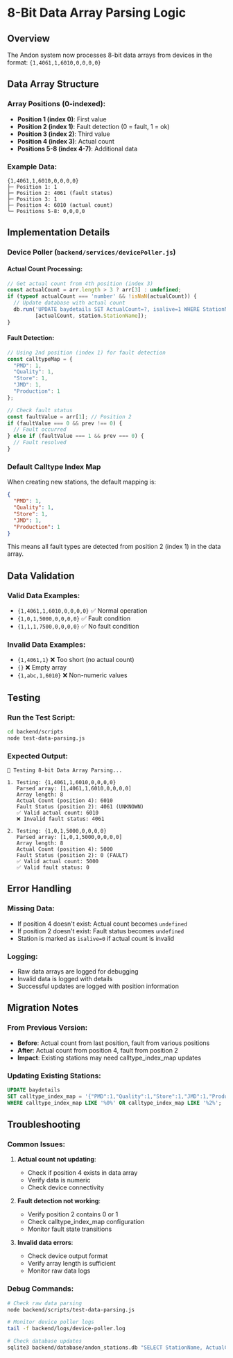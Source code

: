 # 8-Bit Data Array Parsing Logic

## Overview

The Andon system now processes 8-bit data arrays from devices in the format: `{1,4061,1,6010,0,0,0,0}`

## Data Array Structure

### Array Positions (0-indexed):
- **Position 1 (index 0)**: First value
- **Position 2 (index 1)**: Fault detection (0 = fault, 1 = ok)
- **Position 3 (index 2)**: Third value  
- **Position 4 (index 3)**: Actual count
- **Positions 5-8 (index 4-7)**: Additional data

### Example Data:
```
{1,4061,1,6010,0,0,0,0}
├─ Position 1: 1
├─ Position 2: 4061 (fault status)
├─ Position 3: 1
├─ Position 4: 6010 (actual count)
└─ Positions 5-8: 0,0,0,0
```

## Implementation Details

### Device Poller (`backend/services/devicePoller.js`)

#### Actual Count Processing:
```javascript
// Get actual count from 4th position (index 3)
const actualCount = arr.length > 3 ? arr[3] : undefined;
if (typeof actualCount === 'number' && !isNaN(actualCount)) {
  // Update database with actual count
  db.run('UPDATE baydetails SET ActualCount=?, isalive=1 WHERE StationName=?', 
         [actualCount, station.StationName]);
}
```

#### Fault Detection:
```javascript
// Using 2nd position (index 1) for fault detection
const calltypeMap = {
  "PMD": 1,
  "Quality": 1, 
  "Store": 1,
  "JMD": 1,
  "Production": 1
};

// Check fault status
const faultValue = arr[1]; // Position 2
if (faultValue === 0 && prev !== 0) {
  // Fault occurred
} else if (faultValue === 1 && prev === 0) {
  // Fault resolved
}
```

### Default Calltype Index Map

When creating new stations, the default mapping is:
```json
{
  "PMD": 1,
  "Quality": 1,
  "Store": 1,
  "JMD": 1,
  "Production": 1
}
```

This means all fault types are detected from position 2 (index 1) in the data array.

## Data Validation

### Valid Data Examples:
- `{1,4061,1,6010,0,0,0,0}` ✅ Normal operation
- `{1,0,1,5000,0,0,0,0}` ✅ Fault condition
- `{1,1,1,7500,0,0,0,0}` ✅ No fault condition

### Invalid Data Examples:
- `{1,4061,1}` ❌ Too short (no actual count)
- `{}` ❌ Empty array
- `{1,abc,1,6010}` ❌ Non-numeric values

## Testing

### Run the Test Script:
```bash
cd backend/scripts
node test-data-parsing.js
```

### Expected Output:
```
🧪 Testing 8-bit Data Array Parsing...

1. Testing: {1,4061,1,6010,0,0,0,0}
   Parsed array: [1,4061,1,6010,0,0,0,0]
   Array length: 8
   Actual Count (position 4): 6010
   Fault Status (position 2): 4061 (UNKNOWN)
   ✅ Valid actual count: 6010
   ❌ Invalid fault status: 4061

2. Testing: {1,0,1,5000,0,0,0,0}
   Parsed array: [1,0,1,5000,0,0,0,0]
   Array length: 8
   Actual Count (position 4): 5000
   Fault Status (position 2): 0 (FAULT)
   ✅ Valid actual count: 5000
   ✅ Valid fault status: 0
```

## Error Handling

### Missing Data:
- If position 4 doesn't exist: Actual count becomes `undefined`
- If position 2 doesn't exist: Fault status becomes `undefined`
- Station is marked as `isalive=0` if actual count is invalid

### Logging:
- Raw data arrays are logged for debugging
- Invalid data is logged with details
- Successful updates are logged with position information

## Migration Notes

### From Previous Version:
- **Before**: Actual count from last position, fault from various positions
- **After**: Actual count from position 4, fault from position 2
- **Impact**: Existing stations may need calltype_index_map updates

### Updating Existing Stations:
```sql
UPDATE baydetails 
SET calltype_index_map = '{"PMD":1,"Quality":1,"Store":1,"JMD":1,"Production":1}'
WHERE calltype_index_map LIKE '%0%' OR calltype_index_map LIKE '%2%';
```

## Troubleshooting

### Common Issues:

1. **Actual count not updating**:
   - Check if position 4 exists in data array
   - Verify data is numeric
   - Check device connectivity

2. **Fault detection not working**:
   - Verify position 2 contains 0 or 1
   - Check calltype_index_map configuration
   - Monitor fault state transitions

3. **Invalid data errors**:
   - Check device output format
   - Verify array length is sufficient
   - Monitor raw data logs

### Debug Commands:
```bash
# Check raw data parsing
node backend/scripts/test-data-parsing.js

# Monitor device poller logs
tail -f backend/logs/device-poller.log

# Check database updates
sqlite3 backend/database/andon_stations.db "SELECT StationName, ActualCount, isalive FROM baydetails;"
``` 